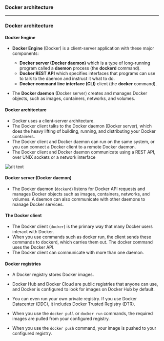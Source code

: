 ### Docker architecture

------------------------------------------------

### Docker architecture

#### Docker Engine
* **Docker Engine** (Docker) is a client-server application with these major components:

  * **Docker server (Docker daemon)** which is a type of long-running program called a **daemon** process (the **dockerd** command).
  * **Docker REST API** which specifies interfaces that programs can use to talk to the daemon and instruct it what to do.
  * **Docker command line interface (CLI)** client (the **docker** command).
  
* The **Docker daemon** (Docker server) creates and manages Docker objects, such as images, containers, networks, and volumes.

#### Docker architecture

* Docker uses a client-server architecture.
* The Docker client talks to the Docker daemon (Docker server), which does the heavy lifting of building, running, and distributing your Docker containers.
* The Docker client and Docker daemon can run on the same system, or you can connect a Docker client to a remote Docker daemon.
* The Docker client and Docker daemon communicate using a REST API, over UNIX sockets or a network interface


![alt text](https://github.com/leminhtuan2015/Today-I-Learn/blob/master/backend_tools/Docker/docker_architecture.png "Logo Title Text 1")


#### Docker server (Docker daemon)

* The Docker daemon (`dockerd`) listens for Docker API requests and manages Docker objects such as images, containers, networks, and volumes. A daemon can also communicate with other daemons to manage Docker services.

#### The Docker client
* The Docker client (`docker`) is the primary way that many Docker users interact with Docker. 
* When you use commands such as docker run, the client sends these commands to dockerd, which carries them out. The docker command uses the Docker API.
* The Docker client can communicate with more than one daemon.

#### Docker registries
* A Docker registry stores Docker images. 
* Docker Hub and Docker Cloud are public registries that anyone can use, and Docker is configured to look for images on Docker Hub by default. 
* You can even run your own private registry. If you use Docker Datacenter (DDC), it includes Docker Trusted Registry (DTR).

* When you use the `docker pull` or `docker run` commands, the required images are pulled from your configured registry.
* When you use the `docker push` command, your image is pushed to your configured registry.










